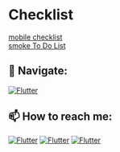 # Checklist
[mobile checklist](https://docs.google.com/spreadsheets/d/1TpCWlc1_cRv5yoQqAMOLrnQXTr7iShKxP-c-Xx4J3oo/edit#gid=0)  
[smoke To Do List](https://docs.google.com/spreadsheets/d/1TpCWlc1_cRv5yoQqAMOLrnQXTr7iShKxP-c-Xx4J3oo/edit?usp=sharing)
## 🚏 Navigate:
[![Flutter](https://img.shields.io/badge/🏠-QA_PRACTICE_BANCH-orange)](https://github.com/Pavlik1100/QA_Practice/tree/main)
## 📫 How to reach me:  
[![Flutter](https://img.shields.io/badge/-Pavel_Simonov-000000?style=social&logo=LinkedIn)](https://www.linkedin.com/in/pavel-simonov-7a8b1119a/)  [![Flutter](https://img.shields.io/badge/-Pavel_Simonov-000000?style=social&logo=Telegram)](https://t.me/NuiSaiman)  [![Flutter](https://img.shields.io/badge/-simonovpavlik@gmail.com-000000?style=social&logo=Gmail)](mailto:simonovpavlik@gmail.com)

